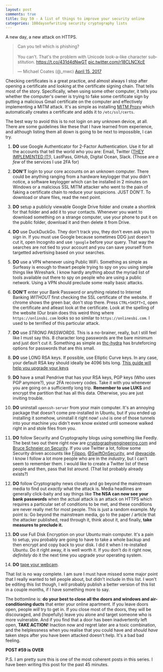 ```yaml
---
layout: post
comments: true
title: Day 59 - A list of things to improve your security online
categories: 100daysofwriting security cryptography lists
---
```


A new day, a new attack on HTTPS.

<blockquote class="twitter-tweet" data-lang="en"><p lang="en" dir="ltr">Can you
tell which is phishing? <br><br>You can&#39;t. That&#39;s the problem with
Unicode look-a-like character substitution. <a
href="https://t.co/431d4dNwGT">https://t.co/431d4dNwGT</a> <a
href="https://t.co/r18CLNCXcE">pic.twitter.com/r18CLNCXcE</a></p>&mdash; Michael
Coates (@_mwc) <a
href="https://twitter.com/_mwc/status/853395181437042689">April 15,
2017</a></blockquote>
<script async src="//platform.twitter.com/widgets.js" charset="utf-8"></script>

Checking certificates is a great practice, and almost always I stop after
opening a certificate and looking at the certificate signing chain. That tells
most of the story. Specifically, when using some other computer, it tells you
whether the computer's owner is trying to fake some certificate sign by putting
a malicious Gmail certificate on the computer and effectively implementing a
MITM attack. It's as simple as installing [MITM Proxy](https://mitmproxy.org/)
which automatically creates a certificate and adds it to `/etc/ssl/certs`.

The best way to avoid this is to not login on any unknown device, at all. There
are some guidelines like these that I have learned from experience, and although
listing them all down is going to be next to impossible, I can try.

1. **DO** use Google Authenticator for 2-Factor Authentication. Use it for all the
   accounts that tell the world who you are: Email, Twitter ([THEY IMPLEMENTED
   IT!](https://twitter.com/_icyflame/status/854151800462741506)), LastPass,
   GitHub, Digital Ocean, Slack. (Those are _a few_ of the services I use 2FA
   for)

2. **DON'T** login to your core accounts on an unknown computer. There could be
   anything ranging from a hardware keylogger that you didn't notice, a software
   keylogger which can be installed in 2 minutes on Windows or a malicious SSL
   MITM attacker who went to the pain of faking a certificate chain to reduce
   your suspicions. JUST DON'T. To download or share files, read the next point.

3. **DO** setup a publicly viewable Google Drive folder and create a shortlink
   for that folder and add it to your contacts. Whenever you want to download
   something on a strange computer, use your phone to put it on the public
   folder, download it and then delete it from Drive.

4. **DO** use DuckDuckGo. They don't track you, they don't even ask you to sign
   in. If you must use Google because sometimes DDG just doesn't cut it, open
   Incognito and use `!google` before your query. That way the searches are not
   tied to your account and you can save yourself from targetted advertising
   based on your searches.

5. **DO** use a VPN whenever using Public WiFi. Something as simple as Surfeasy
   is enough to thwart people trying to spy on you using simple things like
   Wireshark. I know hardly anything about the myriad list of tools available
   out there to spy on people who are using a public network. Using a VPN should
   preclude some really basic attacks.

6. **DON'T** enter your Bank Password or anything related to Internet Banking
   _WITHOUT_ first checking the SSL certificate of the website. If chrome shows
   the green bar, don't stop there. Press `CTRL+SHIFT+I`, open the certificate
   and atleast look at the certificate. Look at the spelling of the website (Our
   brain does this weird thing where `https://onlinsbi.com` looks so so
   similar to `https://onlinesbi.com`. I used to be terrified of this particular
   attack.

7. **DO** use _STRONG PASSWORDS_. This is a no-brainer, really, but I still feel
   like I must say this. 8 character long passwords are the bare minimum and
   just don't cut it. Something as simple as
   [thc-hydra](https://www.thc.org/thc-hydra/) has bruteforcing options for
   passwords that are this small.

8. **DO** use LONG RSA keys. If possible, use Elliptic Curve keys. In any case,
   your default RSA key should ideally be 4096 bits long. [This guide will help
   you upgrade your keys](https://blog.g3rt.nl/upgrade-your-ssh-keys.html)

9. **DO** have a small Pendrive that has your RSA keys, PGP keys (Who uses PGP
   anymore?), your 2FA recovery codes. Take it with you whenever you are going
   on a sufficiently long trip. **Remember to use LUKS** and encrypt the
   partition that has all this data. Otherwise, you are just inviting trouble.

10. **DO** uninstall `openssh-server` from your main computer. It's an annoying
    package that doesn't come pre-installed in Ubuntu, but if you ended up
    installing it somehow, uninstall it right now! `sshd` is one of those
    tunnels into your machine you didn't even know existed until someone walked
    right in and stole files from you.

11. **DO** follow Security and Cryptography blogs using something like Feedly.
    The best two out there right now are
    [cryptographyengineering.com](https://blog.cryptographyengineering.com/) and
    [Bruce Schneier on Security](https://www.schneier.com/). If you use Twitter
    a lot, follow some Security driven accounts like
    [Filippo](https://twitter.com/FiloSottile),
    [@SwiftOnSecurity](https://twitter.com/SwiftOnSecurity), and
    [@evacide](https://twitter.com/evacide). I know I follow a lot more people
    who are in the _industry_, but I can't seem to remember them. I would like
    to create a Twitter list of these people and then, pass that list around.
    (That list probably already exists?)

12. **DO** follow Cryptography news closely and go beyond the mainstream media
    to find out _exactly_ what the attack is. Media headlines are generally
    click-baity and say things like **The NSA can now see your bank passwords**
    when the actual attack is an attack on HTTPS which requires a
    particular set of conditions to be met, and these conditions are never
    really met for most people. This is just a random example. My point is: Go
    beyond the mainstream media, go to the paper / article that the attacker
    published, read through it, think about it, and finally, **take measures to
    preclude it.**

13. **DO** use Full Disk Encryption on your Ubuntu main computer. It's a pain to
    setup, you probably are going to have to take a whole backup and then
    encrypt and copy back to your disk. I did it when I re-installed Ubuntu. Do
    it right away, it is well worth it. If you don't do it right now,
    _definitely_ do it the next time you upgrade your operating system.

14. **DO** [tape your
    webcam](https://icyflame.github.io/blog/100daysofwriting/2017/03/31/day-42/).

That list is no way complete. I am sure I must have missed some major point that
I really wanted to tell people about, but didn't include in this list. I won't
be editing this list though, I will probably publish a better version of this
list in a couple months, if I have something more to say.

The bottomline is: **do your best to close all the doors and windows and
air-conditioning ducts** that enter your online apartment. If you leave doors
open, people _will_ try to get in. If you close most of the doors, they will be
discouraged, and (hopefully) leave you alone and target someone who is more
vulnerable. And if you find that a door has been inadvertently left open, **TAKE
ACTION!** Inaction now and regret later are a toxic combination, and the
helplessness when you realise that you could have and _should have_ taken steps
after you have been attacked doesn't help. It's a bad bad feeling.

**POST #59 is OVER**

P.S. I am pretty sure this is one of the most coherent posts in this series. I
have been writing this post for the past 45 minutes.
